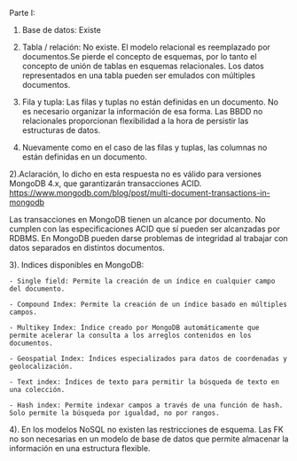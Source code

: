 Parte I:

1. Base de datos: Existe

2. Tabla / relación: No existe. El modelo relacional es reemplazado por documentos.Se pierde el concepto de esquemas, por lo tanto el concepto de unión de tablas en esquemas relacionales. Los datos representados en una tabla pueden ser emulados con múltiples documentos. 

3. Fila y tupla: Las filas y tuplas no están definidas en un documento. No es necesario organizar la información de esa forma. Las BBDD no relacionales proporcionan flexibilidad a la hora de persistir las estructuras de datos.

4. Nuevamente como en el caso de las filas y tuplas, las columnas no están definidas en un documento. 

2).Aclaración, lo dicho en esta respuesta no es válido para versiones MongoDB 4.x, que garantizarán transacciones ACID. https://www.mongodb.com/blog/post/multi-document-transactions-in-mongodb 

Las transacciones en MongoDB tienen un alcance por documento. No cumplen con las especificaciones ACID que sí pueden ser alcanzadas por RDBMS. En MongoDB pueden darse problemas de integridad al trabajar con datos separados en distintos documentos.

	

3). Indices disponibles en MongoDB:

	

	- Single field: Permite la creación de un índice en cualquier campo del documento.

	- Compound Index: Permite la creación de un índice basado en múltiples campos.

	- Multikey Index: Índice creado por MongoDB automáticamente que permite acelerar la consulta a los arreglos contenidos en los documentos.

	- Geospatial Index: Índices especializados para datos de coordenadas y geolocalización.

	- Text index: Índices de texto para permitir la búsqueda de texto en una colección. 

	- Hash index: Permite indexar campos a través de una función de hash. Solo permite la búsqueda por igualdad, no por rangos.

	

4). En los modelos NoSQL no existen las restricciones de esquema. Las FK no son necesarias en un modelo de base de datos que permite almacenar la información en una estructura flexible.

	
